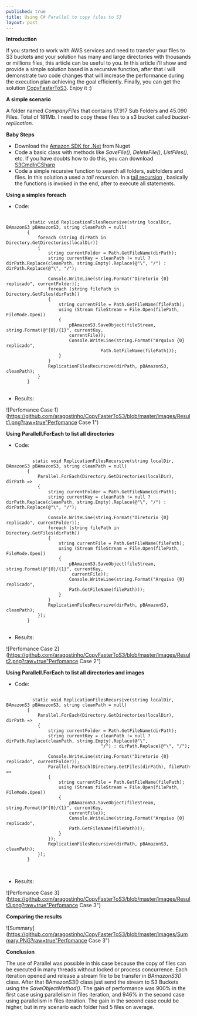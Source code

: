 ```yaml
---
published: true
title: Using C# Parallel to copy files to S3 
layout: post
---
```

**Introduction**

If you started to work with AWS services and need to transfer your files to S3 buckets and your solution has many and large directories with thousands or millions files, this article can be useful to you.
In this article i'll show and provide a simple solution based in a recursive function, after that i will demonstrate two code changes that will increase the performance during the execution plan achieving the goal efficiently. Finally, you can get the solution  [CopyFasterToS3](https://github.com/aragostinho/CopyFasterToS3). Enjoy it  :)


**A simple scenario**

A folder named *CompanyFiles*  that contains  17.917 Sub Folders and 45.090 Files. Total of 181Mb.
I need to copy these files to a s3 bucket  called  *bucket-replication*.


**Baby Steps**

* Download the [Amazon SDK for .Net](https://www.nuget.org/packages/AWSSDK) from Nuget
* Code a basic class with methods like *SaveFile()*, *DeleteFile()*, *ListFiles()*, etc.  If you have doubts how to do this, you can download  [S3CmdInCSharp](https://github.com/aragostinho/S3CmdInCSharp)
* Code a simple recursive function to search all folders, subfolders and files. In this solution a used a *tail recursion*. In a [tail recursion](https://www.cs.cmu.edu/~adamchik/15-121/lectures/Recursions/recursions.html) , basically the functions is invoked in the end, after to execute all statements.






**Using a simples foreach**

* Code:

<pre>
<code>
         static void ReplicationFilesRecursive(string localDir, BAmazonS3 pBAmazonS3, string cleanPath = null)
        {
            foreach (string dirPath in Directory.GetDirectories(localDir))
            {
                string currentFolder = Path.GetFileName(dirPath);
                string currentKey = cleanPath != null ? dirPath.Replace(cleanPath, string.Empty).Replace(@"\", "/") : dirPath.Replace(@"\", "/");

                Console.WriteLine(string.Format("Diretorio {0} replicado", currentFolder));
                foreach (string filePath in Directory.GetFiles(dirPath))
                {
                    string currentFile = Path.GetFileName(filePath);
                    using (Stream fileStream = File.Open(filePath, FileMode.Open))
                    {
                        pBAmazonS3.SaveObject(fileStream, string.Format(@"{0}/{1}", currentKey,
                        currentFile));
                        Console.WriteLine(string.Format("Arquivo {0} replicado",
                                    Path.GetFileName(filePath)));
                    }
                }
                ReplicationFilesRecursive(dirPath, pBAmazonS3, cleanPath);
            }
        }
</code>
</pre>


* Results:


![Perfomance Case 1](https://github.com/aragostinho/CopyFasterToS3/blob/master/images/Result1.png?raw=true"Perfomance Case 1")






**Using Parallell.ForEach to list all directories**

* Code:

<pre>
<code>
          static void ReplicationFilesRecursive(string localDir, BAmazonS3 pBAmazonS3, string cleanPath = null)
        {
            Parallel.ForEach(Directory.GetDirectories(localDir), dirPath =>
            {
                string currentFolder = Path.GetFileName(dirPath);
                string currentKey = cleanPath != null ? dirPath.Replace(cleanPath, string.Empty).Replace(@"\", "/") : dirPath.Replace(@"\", "/");

                Console.WriteLine(string.Format("Diretorio {0} replicado", currentFolder));
                foreach (string filePath in Directory.GetFiles(dirPath))
                {
                    string currentFile = Path.GetFileName(filePath);
                    using (Stream fileStream = File.Open(filePath, FileMode.Open))
                    {
                        pBAmazonS3.SaveObject(fileStream, string.Format(@"{0}/{1}", currentKey,
                         currentFile));
                        Console.WriteLine(string.Format("Arquivo {0} replicado",
                        Path.GetFileName(filePath)));
                    }
                }
                ReplicationFilesRecursive(dirPath, pBAmazonS3, cleanPath);
            });
        }
</code>
</pre>


* Results:


![Perfomance Case 2](https://github.com/aragostinho/CopyFasterToS3/blob/master/images/Result2.png?raw=true"Perfomance Case 2")





**Using Parallell.ForEach to list all directories and images**

* Code:

<pre>
<code>
          static void ReplicationFilesRecursive(string localDir, BAmazonS3 pBAmazonS3, string cleanPath = null)
        {
            Parallel.ForEach(Directory.GetDirectories(localDir), dirPath =>
            {
                string currentFolder = Path.GetFileName(dirPath);
                string currentKey = cleanPath != null ? dirPath.Replace(cleanPath, string.Empty).Replace(@"\",
                                    "/") : dirPath.Replace(@"\", "/");

                Console.WriteLine(string.Format("Diretorio {0} replicado", currentFolder));
                Parallel.ForEach(Directory.GetFiles(dirPath), filePath =>
                {
                    string currentFile = Path.GetFileName(filePath);
                    using (Stream fileStream = File.Open(filePath, FileMode.Open))
                    {
                        pBAmazonS3.SaveObject(fileStream, string.Format(@"{0}/{1}", currentKey,
                        currentFile));
                        Console.WriteLine(string.Format("Arquivo {0} replicado",
                        Path.GetFileName(filePath)));
                    }
                });
                ReplicationFilesRecursive(dirPath, pBAmazonS3, cleanPath);
            });
        }

</code>
</pre>


* Results:


![Perfomance Case 3](https://github.com/aragostinho/CopyFasterToS3/blob/master/images/Result3.png?raw=true"Perfomance Case 3")




**Comparing the results**

![Summary](https://github.com/aragostinho/CopyFasterToS3/blob/master/images/Summary.PNG?raw=true"Perfomance Case 3")




**Conclusion**

The use of Parallel was possible in this case because the copy of files can be executed in many threads without locked or process concurrence. Each iteration opened and release a stream file to be transfer in *BAmazonS3()* class. After that BAmazonS3() class just send the stream to S3 Buckets using the *SaveObjectMethod()*.   The gain of performance was 900% in the first case using parallelism in files iteration, and 946% in the second case using parallelism in files iteration. The gain in the second case could be higher, but in my scenario each folder had 5 files on average.